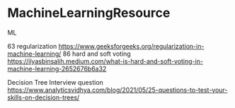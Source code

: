 # MachineLearningResource
ML

63 regularization
https://www.geeksforgeeks.org/regularization-in-machine-learning/
86 hard and soft voting 
https://ilyasbinsalih.medium.com/what-is-hard-and-soft-voting-in-machine-learning-2652676b6a32

Decision Tree Interview question
https://www.analyticsvidhya.com/blog/2021/05/25-questions-to-test-your-skills-on-decision-trees/
